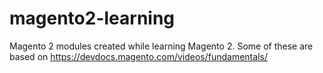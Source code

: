 # magento2-learning
Magento 2 modules created while learning Magento 2. Some of these are based on https://devdocs.magento.com/videos/fundamentals/

